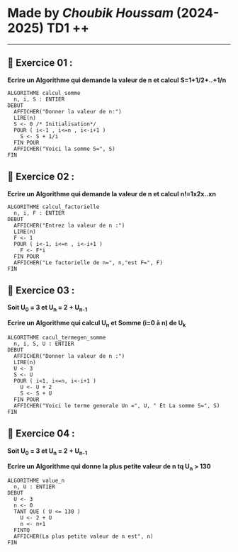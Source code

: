 # Made by ***Choubik Houssam***  **(2024-2025)** TD1 ++


---

## 🌟 **Exercice 01 :**  
**Ecrire un Algorithme qui demande la valeur de n et calcul S=1+1/2+..+1/n**
```
ALGORITHME calcul_somme
  n, i, S : ENTIER
DEBUT
  AFFICHER("Donner la valeur de n:")
  LIRE(n)
  S <- 0 /* Initialisation*/
  POUR ( i<-1 , i<=n , i<-i+1 )
    S <- S + 1/i
  FIN POUR
  AFFICHER("Voici la somme S=", S)
FIN

```

## 🌟 **Exercice 02 :** 
__Ecrire un Algorithme qui demande la valeur de n et calcul n!=1x2x..xn__
```
ALGORITHME calcul_factorielle
  n, i, F : ENTIER
DEBUT
  AFFICHER("Entrez la valeur de n :")
  LIRE(n)
  F <- 1
  POUR ( i<-1, i<=n , i<-i+1 )
    F <- F*i
  FIN POUR
  AFFICHER("Le factorielle de n=", n,"est F=", F)
FIN
```

## 🌟 **Exercice 03 :** 
**Soit U<sub>0</sub> = 3 et U<sub>n</sub> = 2 + U<sub>n-1</sub>**

**Ecrire un Algorithme qui calcul U<sub>n</sub> et Somme (i=0 à n) de U<sub>k</sub>**
```
ALGORITHME cacul_termegen_somme
  n, i, S, U : ENTIER
DEBUT
  AFFICHER("Donner la valeur de n :")
  LIRE(n)
  U <- 3
  S <- U
  POUR ( i<1, i<=n, i<-i+1 )
    U <- U + 2
    S <- S + U
  FIN POUR
  AFFICHER("Voici le terme generale Un =", U, " Et La somme S=", S)
FIN
```

## 🌟 **Exercice 04 :** 
**Soit U<sub>0</sub> = 3 et U<sub>n</sub> = 2 + U<sub>n-1</sub>**

**Ecrire un Algorithme qui donne la plus petite valeur de n tq U<sub>n</sub> > 130**
```
ALGORITHME value_n
  n, U : ENTIER
DEBUT
  U <- 3
  n <- 0
  TANT QUE ( U <= 130 )
    U <- 2 + U
    n <- n+1
  FINTQ
  AFFICHER(La plus petite valeur de n est", n)
FIN
``` 
